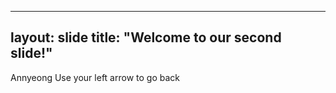 -----
layout: slide
title: "Welcome to our second slide!"
-----
Annyeong
Use your left arrow to go back
